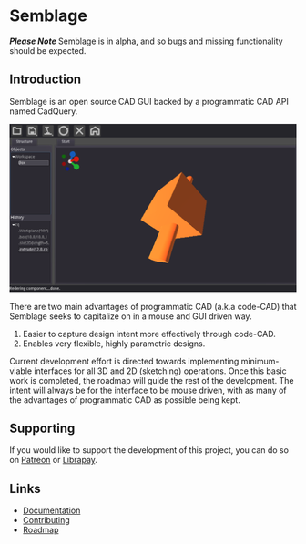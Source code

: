 # Semblage

***Please Note*** Semblage is in alpha, and so bugs and missing functionality should be expected.

## Introduction

Semblage is an open source CAD GUI backed by a programmatic CAD API named CadQuery.

![Semblage screenshot](https://raw.githubusercontent.com/7BIndustries/semblage-docs/main/docs/_static/Semblage_Pre_Alpha_Screenshot_01_Full.png)

There are two main advantages of programmatic CAD (a.k.a code-CAD) that Semblage seeks to capitalize on in a mouse and GUI driven way.

1. Easier to capture design intent more effectively through code-CAD.
2. Enables very flexible, highly parametric designs.

Current development effort is directed towards implementing minimum-viable interfaces for all 3D and 2D (sketching) operations. Once this basic work is completed, the roadmap will guide the rest of the development. The intent will always be for the interface to be mouse driven, with as many of the advantages of programmatic CAD as possible being kept.

## Supporting

If you would like to support the development of this project, you can do so on [Patreon](https://www.patreon.com/jmwright) or [Librapay](https://liberapay.com/jmwright/).

## Links

* [Documentation](https://semblage.7bindustries.com/en/latest/)
* [Contributing](CONTRIBUTING.md)
* [Roadmap](https://semblage.7bindustries.com/en/latest/roadmap/)
